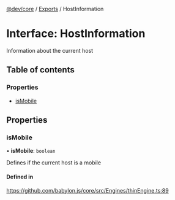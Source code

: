 [@dev/core](../README.md) / [Exports](../modules.md) / HostInformation

# Interface: HostInformation

Information about the current host

## Table of contents

### Properties

- [isMobile](HostInformation.md#ismobile)

## Properties

### isMobile

• **isMobile**: `boolean`

Defines if the current host is a mobile

#### Defined in

https://github.com/babylon.js/core/src/Engines/thinEngine.ts:89
